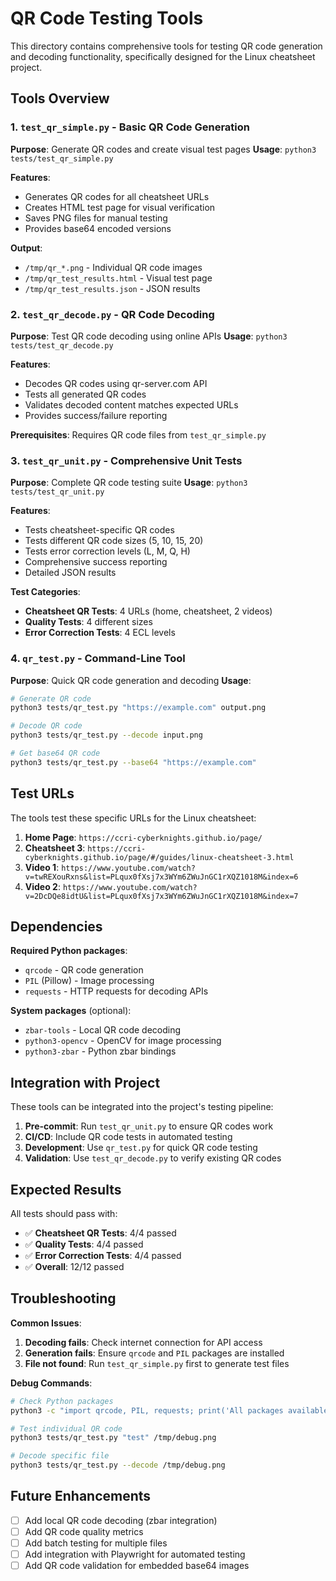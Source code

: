 # QR Code Testing Tools

This directory contains comprehensive tools for testing QR code generation and decoding functionality, specifically designed for the Linux cheatsheet project.

## Tools Overview

### 1. `test_qr_simple.py` - Basic QR Code Generation
**Purpose**: Generate QR codes and create visual test pages
**Usage**: `python3 tests/test_qr_simple.py`

**Features**:
- Generates QR codes for all cheatsheet URLs
- Creates HTML test page for visual verification
- Saves PNG files for manual testing
- Provides base64 encoded versions

**Output**:
- `/tmp/qr_*.png` - Individual QR code images
- `/tmp/qr_test_results.html` - Visual test page
- `/tmp/qr_test_results.json` - JSON results

### 2. `test_qr_decode.py` - QR Code Decoding
**Purpose**: Test QR code decoding using online APIs
**Usage**: `python3 tests/test_qr_decode.py`

**Features**:
- Decodes QR codes using qr-server.com API
- Tests all generated QR codes
- Validates decoded content matches expected URLs
- Provides success/failure reporting

**Prerequisites**: Requires QR code files from `test_qr_simple.py`

### 3. `test_qr_unit.py` - Comprehensive Unit Tests
**Purpose**: Complete QR code testing suite
**Usage**: `python3 tests/test_qr_unit.py`

**Features**:
- Tests cheatsheet-specific QR codes
- Tests different QR code sizes (5, 10, 15, 20)
- Tests error correction levels (L, M, Q, H)
- Comprehensive success reporting
- Detailed JSON results

**Test Categories**:
- **Cheatsheet QR Tests**: 4 URLs (home, cheatsheet, 2 videos)
- **Quality Tests**: 4 different sizes
- **Error Correction Tests**: 4 ECL levels

### 4. `qr_test.py` - Command-Line Tool
**Purpose**: Quick QR code generation and decoding
**Usage**: 
```bash
# Generate QR code
python3 tests/qr_test.py "https://example.com" output.png

# Decode QR code
python3 tests/qr_test.py --decode input.png

# Get base64 QR code
python3 tests/qr_test.py --base64 "https://example.com"
```

## Test URLs

The tools test these specific URLs for the Linux cheatsheet:

1. **Home Page**: `https://ccri-cyberknights.github.io/page/`
2. **Cheatsheet 3**: `https://ccri-cyberknights.github.io/page/#/guides/linux-cheatsheet-3.html`
3. **Video 1**: `https://www.youtube.com/watch?v=twREXouRxns&list=PLqux0fXsj7x3WYm6ZWuJnGC1rXQZ1018M&index=6`
4. **Video 2**: `https://www.youtube.com/watch?v=2DcDQe8idtU&list=PLqux0fXsj7x3WYm6ZWuJnGC1rXQZ1018M&index=7`

## Dependencies

**Required Python packages**:
- `qrcode` - QR code generation
- `PIL` (Pillow) - Image processing
- `requests` - HTTP requests for decoding APIs

**System packages** (optional):
- `zbar-tools` - Local QR code decoding
- `python3-opencv` - OpenCV for image processing
- `python3-zbar` - Python zbar bindings

## Integration with Project

These tools can be integrated into the project's testing pipeline:

1. **Pre-commit**: Run `test_qr_unit.py` to ensure QR codes work
2. **CI/CD**: Include QR code tests in automated testing
3. **Development**: Use `qr_test.py` for quick QR code testing
4. **Validation**: Use `test_qr_decode.py` to verify existing QR codes

## Expected Results

All tests should pass with:
- ✅ **Cheatsheet QR Tests**: 4/4 passed
- ✅ **Quality Tests**: 4/4 passed  
- ✅ **Error Correction Tests**: 4/4 passed
- ✅ **Overall**: 12/12 passed

## Troubleshooting

**Common Issues**:
1. **Decoding fails**: Check internet connection for API access
2. **Generation fails**: Ensure `qrcode` and `PIL` packages are installed
3. **File not found**: Run `test_qr_simple.py` first to generate test files

**Debug Commands**:
```bash
# Check Python packages
python3 -c "import qrcode, PIL, requests; print('All packages available')"

# Test individual QR code
python3 tests/qr_test.py "test" /tmp/debug.png

# Decode specific file
python3 tests/qr_test.py --decode /tmp/debug.png
```

## Future Enhancements

- [ ] Add local QR code decoding (zbar integration)
- [ ] Add QR code quality metrics
- [ ] Add batch testing for multiple files
- [ ] Add integration with Playwright for automated testing
- [ ] Add QR code validation for embedded base64 images
